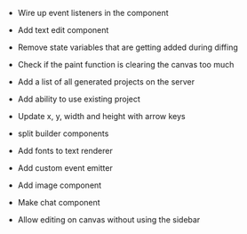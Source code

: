 + Wire up event listeners in the component
+ Add text edit component
+ Remove state variables that are getting added during diffing
+ Check if the paint function is clearing the canvas too much

+ Add a list of all generated projects on the server
+ Add ability to use existing project
+ Update x, y, width and height with arrow keys 
+ split builder components
+ Add fonts to text renderer
+ Add custom event emitter
+ Add image component
+ Make chat component
+ Allow editing on canvas without using the sidebar
